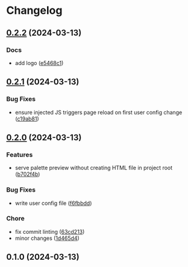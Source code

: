 # Changelog

## [0.2.2](https://github.com/v1ggs/palette-lab/compare/0.2.1...0.2.2) (2024-03-13)


### Docs

* add logo ([e5468c1](https://github.com/v1ggs/palette-lab/commit/e5468c1054c57a8b3c59581dd2ff391be710f5ef))

## [0.2.1](https://github.com/v1ggs/palette-lab/compare/0.2.0...0.2.1) (2024-03-13)


### Bug Fixes

* ensure injected JS triggers page reload on first user config change ([c19ab81](https://github.com/v1ggs/palette-lab/commit/c19ab811a1b24e7934709347970bd0cd3ac43027))

## [0.2.0](https://github.com/v1ggs/palette-lab/compare/0.1.0...0.2.0) (2024-03-13)


### Features

* serve palette preview without creating HTML file in project root ([b702f4b](https://github.com/v1ggs/palette-lab/commit/b702f4b0f40f1b9dcc0fab50860ec96a14ceb2fc))


### Bug Fixes

* write user config file ([f6fbbdd](https://github.com/v1ggs/palette-lab/commit/f6fbbdd6fa905f571b83b85e59c7fc1eaf5b3c8a))


### Chore

* fix commit linting ([63cd213](https://github.com/v1ggs/palette-lab/commit/63cd213845d7bf2cf1bfbe79dff739a004b76e11))
* minor changes ([1d465d4](https://github.com/v1ggs/palette-lab/commit/1d465d43d50157a6112dbd3ba2b565a1188943cd))

## 0.1.0 (2024-03-13)
